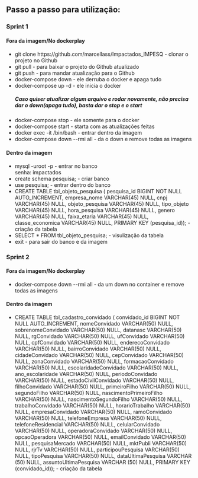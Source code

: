 <h2>Passo a passo para utilização: </h2>

<h3>Sprint 1 </h3>

<h4>Fora da imagem/No dockerplay</h4>
<ul>
  <li> git clone https://github.com/marcellass/Impactados_IMPESQ - clonar o projeto no Github</li>
  <li> git pull - para baixar o projeto do Github atualizado </li>
  <li> git push - para mandar atualização para o Github</li>
  <li> docker-compose down - ele derruba o docker e apaga tudo</li>
  <li> docker-compose up -d - ele inicia o docker</li>
  <h5>Caso quiser atualizar algum arquivo e rodar novamente, não precisa dar o down(apaga tudo), basta dar o stop e o start</h5>
  <li> docker-compose stop - ele somente para o docker</li>
  <li> docker-compose start - starta com as atualizações feitas </li>
  <li> docker exec -it <id do container> /bin/bash - entrar dentro da imagem </li>
  <li> docker-compose down --rmi all - da o down e remove todas as imagens</li>
</ul>

<h4>Dentro da imagem</h4>
<ul>
  <li> mysql -uroot -p - entrar no banco </br>
       senha: impactados</li>
  <li> create schema pesquisa; - criar banco </li>
  <li> use pesquisa; - entrar dentro do banco </li>
  <li> CREATE TABLE tbl_objeto_pesquisa ( pesquisa_id BIGINT NOT NULL AUTO_INCREMENT, empresa_nome VARCHAR(45) NULL, cnpj VARCHAR(45) NULL, objeto_pesquisa    VARCHAR(45) NULL, tipo_objeto VARCHAR(45) NULL, hora_pesquisa VARCHAR(45) NULL, genero VARCHAR(45) NULL, faixa_etaria VARCHAR(45) NULL, classe_economica VARCHAR(45) NULL, PRIMARY KEY (pesquisa_id)); - criação da tabela </li>
  <li> SELECT * FROM tbl_objeto_pesquisa; - visulização da tabela</li>
  <li> exit - para sair do banco e da imagem</li>
</ul>
 
 <h3>Sprint 2 </h3>
 
 <h4>Fora da imagem/No dockerplay</h4>
<ul>
  <li> docker-compose down --rmi all - da um down no container e remove todas as imagens</li> 
</ul>

 <h4>Dentro da imagem</h4>
<ul>
  <li> CREATE TABLE tbl_cadastro_convidado ( convidado_id BIGINT NOT NULL AUTO_INCREMENT, nomeConvidado VARCHAR(50) NULL, sobrenomeConvidado VARCHAR(50) NULL, datanasc VARCHAR(50) NULL, rgConvidado VARCHAR(50) NULL, ufConvidado VARCHAR(50) NULL, cpfConvidado VARCHAR(50) NULL, enderecoConvidado VARCHAR(50) NULL, bairroConvidado VARCHAR(50) NULL, cidadeConvidado VARCHAR(50) NULL, cepConvidado VARCHAR(50) NULL, zonaConvidado VARCHAR(50) NULL, formacaoConvidado VARCHAR(50) NULL, escolaridadeConvidado VARCHAR(50) NULL, ano_escolaridade VARCHAR(50) NULL, periodoConvidado VARCHAR(50) NULL, estadoCivilConvidado VARCHAR(50) NULL, filhoConvidado VARCHAR(50) NULL, primeiroFilho VARCHAR(50) NULL, segundoFilho VARCHAR(50) NULL, nascimentoPrimeiroFilho VARCHAR(50) NULL, nascimentoSegundoFilho VARCHAR(50) NULL, trabalhoConvidado VARCHAR(50) NULL, horarioTrabalho VARCHAR(50) NULL, empresaConvidado VARCHAR(50) NULL, ramoConvidado VARCHAR(50) NULL, telefoneEmpresa VARCHAR(50) NULL, telefoneResidencial VARCHAR(50) NULL, celularConvidado VARCHAR(50) NULL, operadoraConvidado VARCHAR(50) NULL, opcaoOperadora VARCHAR(50) NULL, emailConvidado VARCHAR(50) NULL, pesquisaMercado VARCHAR(50) NULL, mktPubli VARCHAR(50) NULL, rjrTv VARCHAR(50) NULL, participouPesquisa VARCHAR(50) NULL, tipoPesquisa VARCHAR(50) NULL, dataUltimaPesquisa VARCHAR (50) NULL, assuntoUltimaPesquisa VARCHAR (50) NULL, PRIMARY KEY (convidado_id)); - criação da tabela </li>
</ul>
